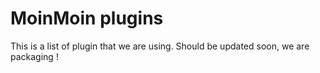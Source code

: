 # MoinMoin plugins

This is a list of plugin that we are using.
Should be updated soon, we are packaging !